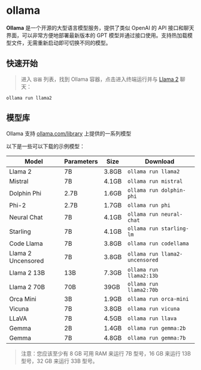 # ollama

**Ollama** 是一个开源的大型语言模型服务，提供了类似 OpenAI 的 API 接口和聊天界面，可以非常方便地部署最新版本的 GPT 模型并通过接口使用。支持热加载模型文件，无需重新启动即可切换不同的模型。

## 快速开始

> 进入 `容器` 列表，找到 Ollama 容器，点击进入终端运行并与 [Llama 2](https://ollama.com/library/llama2) 聊天：

```
ollama run llama2
```

## 模型库

Ollama 支持 [ollama.com/library](https://ollama.com/library) 上提供的一系列模型

以下是一些可以下载的示例模型：

| Model              | Parameters | Size  | Download                       |
| ------------------ | ---------- | ----- | ------------------------------ |
| Llama 2            | 7B         | 3.8GB | `ollama run llama2`            |
| Mistral            | 7B         | 4.1GB | `ollama run mistral`           |
| Dolphin Phi        | 2.7B       | 1.6GB | `ollama run dolphin-phi`       |
| Phi-2              | 2.7B       | 1.7GB | `ollama run phi`               |
| Neural Chat        | 7B         | 4.1GB | `ollama run neural-chat`       |
| Starling           | 7B         | 4.1GB | `ollama run starling-lm`       |
| Code Llama         | 7B         | 3.8GB | `ollama run codellama`         |
| Llama 2 Uncensored | 7B         | 3.8GB | `ollama run llama2-uncensored` |
| Llama 2 13B        | 13B        | 7.3GB | `ollama run llama2:13b`        |
| Llama 2 70B        | 70B        | 39GB  | `ollama run llama2:70b`        |
| Orca Mini          | 3B         | 1.9GB | `ollama run orca-mini`         |
| Vicuna             | 7B         | 3.8GB | `ollama run vicuna`            |
| LLaVA              | 7B         | 4.5GB | `ollama run llava`             |
| Gemma              | 2B         | 1.4GB | `ollama run gemma:2b`          |
| Gemma              | 7B         | 4.8GB | `ollama run gemma:7b`          |

> 注意：您应该至少有 8 GB 可用 RAM 来运行 7B 型号，16 GB 来运行 13B 型号，32 GB 来运行 33B 型号。
